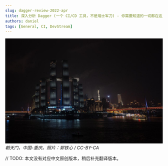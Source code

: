 ```yaml
---
slug: dagger-review-2022-apr
title: 深入分析 Dagger (一个 CI/CD 工具，不是瑞士军刀) - 你需要知道的一切都在这里（到2022年4月为止）
authors: daniel
tags: [General, CI, DevStream]
---
```


![朝天门，中国-重庆](./banner.jpg)
*朝天门，中国-重庆。照片：郭铁心 / CC-BY-CA*

// TODO: 本文没有对应中文原创版本，稍后补充翻译版本。
